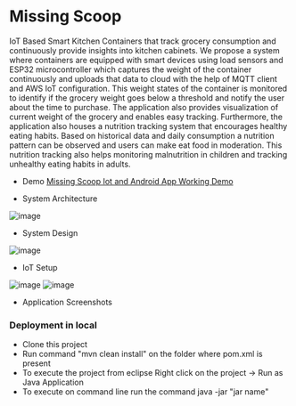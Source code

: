 # Missing Scoop

  IoT Based Smart Kitchen Containers that track grocery consumption and continuously provide insights into kitchen cabinets. We propose a system where containers are equipped with smart devices using load sensors and ESP32 microcontroller which captures the weight of the container continuously and uploads that data to cloud with the help of MQTT client and AWS IoT configuration. This weight states of the container is monitored to identify if the grocery weight goes below a threshold and notify the user about the time to purchase. The application also provides visualization of current weight of the grocery and enables easy tracking. Furthermore, the application also houses a nutrition tracking system that encourages healthy eating habits. Based on historical data and daily consumption a nutrition pattern can be observed and users can make eat food in moderation. This nutrition tracking also helps monitoring malnutrition in children and tracking unhealthy eating habits in adults.

- Demo
  [Missing Scoop Iot and Android App Working Demo](https://youtu.be/yH8PBcnbjS8)
  
- System Architecture

![image](https://user-images.githubusercontent.com/1582196/41492266-d7fdf0e0-70b2-11e8-9942-598084a791f4.png)

- System Design

![image](https://user-images.githubusercontent.com/1582196/41492279-f26eb96e-70b2-11e8-9fa6-de97a1615ae5.png)

- IoT Setup

![image](https://user-images.githubusercontent.com/1582196/41492303-29e5a6aa-70b3-11e8-84ba-d3e6ea7211e5.png) ![image](https://user-images.githubusercontent.com/1582196/41492308-380a8804-70b3-11e8-921e-a05410272cfd.png)

- Application Screenshots

### Deployment in local
- Clone this project
- Run command "mvn clean install" on the folder where pom.xml is present
- To execute the project from eclipse Right click on the project -> Run as Java Application
- To execute on command line run the command java -jar "jar name"
